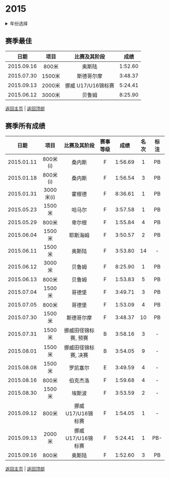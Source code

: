 # 2015

<details>
<summary>年份选择</summary>

- [2024](./2024.md)

- [2023](./2023.md)

- [2022](./2022.md)

- [2021](./2021.md)

- [2020](./2020.md)

- [2019](./2019.md)

- [2018](./2018.md)

- [2019](./2019.md)

- [2018](./2018.md)

- [2017](./2017.md)

- [2016](./2016.md)

- [2015](./2015.md)

- [2014](./2014.md)

</details>

## 赛季最佳

|    日期    |  项目  |    比赛及其阶段    |  成绩   |
| :--------: | :----: | :----------------: | :-----: |
| 2015.09.16 | 800米  |       奥斯陆       | 1:52.60 |
| 2015.07.30 | 1500米 |     斯德哥尔摩     | 3:48.37 |
| 2015.09.13 | 2000米 | 挪威 U17/U16锦标赛 | 5:24.41 |
| 2015.06.12 | 3000米 |       贝鲁姆       | 8:25.90 |

[返回主页](../Profile.md) | [返回顶部](#2015)

## 赛季所有成绩

|    日期    |   项目    |     比赛及其阶段     | 赛事等级 |  成绩   | 名次 | 标注 |
| :--------: | :-------: | :------------------: | :------: | :-----: | :--: | :--: |
| 2015.01.11 | 800米(i)  |        桑内斯        |    F     | 1:56.69 |  1   |  PB  |
| 2015.01.18 | 800米(i)  |        桑内斯        |    F     | 1:56.54 |  3   |  PB  |
| 2015.01.31 | 3000米(i) |        霍根德        |    F     | 8:36.61 |  1   |  PB  |
| 2015.05.23 |  1500米   |        哈马尔        |    F     | 3:57.58 |  1   |  PB  |
| 2015.05.29 |   800米   |        卑尔根        |    F     | 1:55.84 |  4   |  PB  |
| 2015.06.04 |  1500米   |       耶斯海姆       |    F     | 3:50.57 |  2   |  PB  |
| 2015.06.11 |  1500米   |        奥斯陆        |    F     | 3:53.80 |  14  |  -   |
| 2015.06.12 |  3000米   |        贝鲁姆        |    F     | 8:25.90 |  1   |  PB  |
| 2015.06.13 |   800米   |        贝鲁姆        |    F     | 1:53.83 |  5   |  PB  |
| 2015.07.04 |  1500米   |        哥德堡        |    F     | 3:49.71 |  3   |  PB  |
| 2015.07.05 |   800米   |        哥德堡        |    F     | 1:53.09 |  4   |  PB  |
| 2015.07.30 |  1500米   |      斯德哥尔摩      |    F     | 3:48.37 |  10  |  PB  |
| 2015.07.31 |  1500米   | 挪威田径锦标赛, 预赛 |    B     | 3:58.16 |  3   |  -   |
| 2015.08.01 |  1500米   | 挪威田径锦标赛, 决赛 |    B     | 3:54.05 |  9   |  -   |
| 2015.08.08 |  1500米   |       罗凯塞尔       |    E     | 3:49.59 |  4   |  -   |
| 2015.08.16 |   800米   |       伯克杰洛       |    F     | 1:59.68 |  4   |  -   |
| 2015.08.30 |  1500米   |        埃斯波        |    F     | 3:53.59 |  2   |  -   |
| 2015.09.12 |   800米   |  挪威 U17/U16锦标赛  |    F     | 1:54.05 |  1   |  -   |
| 2015.09.13 |  2000米   |  挪威 U17/U16锦标赛  |    F     | 5:24.41 |  1   | PB-  |
| 2015.09.16 |   800米   |        奥斯陆        |    F     | 1:52.60 |  3   |  PB  |

[返回主页](../Profile.md) | [返回顶部](#2015)

